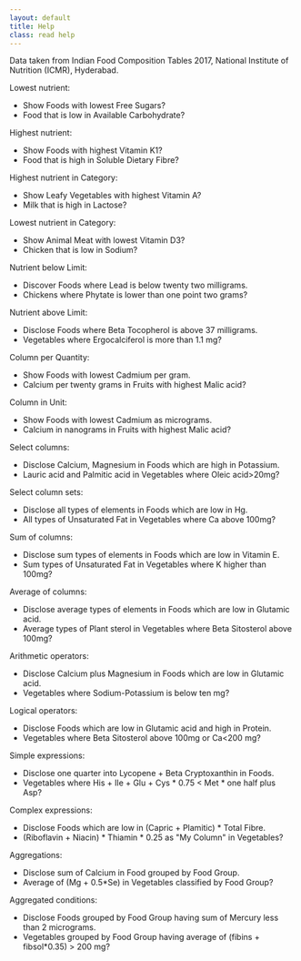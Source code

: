 ```yaml
---
layout: default
title: Help
class: read help
---
```


Data taken from Indian Food Composition Tables 2017, National Institute of Nutrition (ICMR), Hyderabad.<br>

Lowest nutrient:
- Show Foods with lowest Free Sugars?
- Food that is low in Available Carbohydrate?

Highest nutrient:
- Show Foods with highest Vitamin K1?
- Food that is high in Soluble Dietary Fibre?

Highest nutrient in Category:
- Show Leafy Vegetables with highest Vitamin A?
- Milk that is high in Lactose?

Lowest nutrient in Category:
- Show Animal Meat with lowest Vitamin D3?
- Chicken that is low in Sodium?

Nutrient below Limit:
- Discover Foods where Lead is below twenty two milligrams.
- Chickens where Phytate is lower than one point two grams?

Nutrient above Limit:
- Disclose Foods where Beta Tocopherol is above 37 milligrams.
- Vegetables where Ergocalciferol is more than 1.1 mg?

Column per Quantity:
- Show Foods with lowest Cadmium per gram.
- Calcium per twenty grams in Fruits with highest Malic acid?

Column in Unit:
- Show Foods with lowest Cadmium as micrograms.
- Calcium in nanograms in Fruits with highest Malic acid?

Select columns:
- Disclose Calcium, Magnesium in Foods which are high in Potassium.
- Lauric acid and Palmitic acid in Vegetables where Oleic acid>20mg?

Select column sets:
- Disclose all types of elements in Foods which are low in Hg.
- All types of Unsaturated Fat in Vegetables where Ca above 100mg?

Sum of columns:
- Disclose sum types of elements in Foods which are low in Vitamin E.
- Sum types of Unsaturated Fat in Vegetables where K higher than 100mg?

Average of columns:
- Disclose average types of elements in Foods which are low in Glutamic acid.
- Average types of Plant sterol in Vegetables where Beta Sitosterol above 100mg?

Arithmetic operators:
- Disclose Calcium plus Magnesium in Foods which are low in Glutamic acid.
- Vegetables where Sodium-Potassium is below ten mg?

Logical operators:
- Disclose Foods which are low in Glutamic acid and high in Protein.
- Vegetables where Beta Sitosterol above 100mg or Ca<200 mg?

Simple expressions:
- Disclose one quarter into Lycopene + Beta Cryptoxanthin in Foods.
- Vegetables where His + Ile + Glu + Cys * 0.75 < Met * one half plus Asp?

Complex expressions:
- Disclose Foods which are low in (Capric + Plamitic) * Total Fibre.
- (Riboflavin + Niacin) * Thiamin * 0.25 as "My Column" in Vegetables?

Aggregations:
- Disclose sum of Calcium in Food grouped by Food Group.
- Average of (Mg + 0.5*Se) in Vegetables classified by Food Group?

Aggregated conditions:
- Disclose Foods grouped by Food Group having sum of Mercury less than 2 micrograms.
- Vegetables grouped by Food Group having average of (fibins + fibsol*0.35) > 200 mg?
